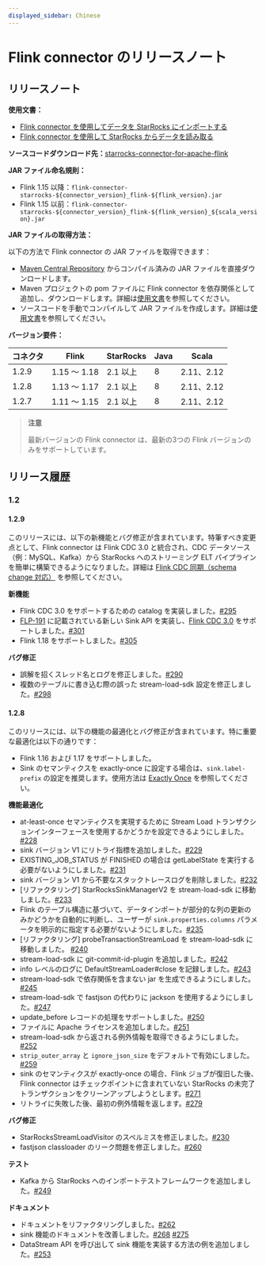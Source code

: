 ```yaml
---
displayed_sidebar: Chinese
---
```


# Flink connector のリリースノート

## リリースノート

**使用文書：**

- [Flink connector を使用してデータを StarRocks にインポートする](../loading/Flink-connector-starrocks.md)
- [Flink connector を使用して StarRocks からデータを読み取る](../unloading/Flink_connector.md)

**ソースコードダウンロード先：**[starrocks-connector-for-apache-flink](https://github.com/StarRocks/starrocks-connector-for-apache-flink)

**JAR ファイル命名規則：**

- Flink 1.15 以降：`flink-connector-starrocks-${connector_version}_flink-${flink_version}.jar`
- Flink 1.15 以前：`flink-connector-starrocks-${connector_version}_flink-${flink_version}_${scala_version}.jar`

**JAR ファイルの取得方法：**

以下の方法で Flink connector の JAR ファイルを取得できます：

- [Maven Central Repository](https://repo1.maven.org/maven2/com/starrocks) からコンパイル済みの JAR ファイルを直接ダウンロードします。
- Maven プロジェクトの pom ファイルに Flink connector を依存関係として追加し、ダウンロードします。詳細は[使用文書](../loading/Flink-connector-starrocks.md)を参照してください。
- ソースコードを手動でコンパイルして JAR ファイルを作成します。詳細は[使用文書](../loading/Flink-connector-starrocks.md)を参照してください。

**バージョン要件：**

| コネクタ | Flink       | StarRocks  | Java | Scala      |
| --------- | ----------- | ---------- | ---- | ---------- |
| 1.2.9 | 1.15 ～ 1.18 | 2.1 以上 | 8 | 2.11、2.12 |
| 1.2.8     | 1.13 ～ 1.17 | 2.1 以上 | 8    | 2.11、2.12 |
| 1.2.7     | 1.11 ～ 1.15 | 2.1 以上 | 8    | 2.11、2.12 |

> **注意**
>
> 最新バージョンの Flink connector は、最新の3つの Flink バージョンのみをサポートしています。

## リリース履歴

### 1.2

#### 1.2.9

このリリースには、以下の新機能とバグ修正が含まれています。特筆すべき変更点として、Flink connector は Flink CDC 3.0 と統合され、CDC データソース（例：MySQL、Kafka）から StarRocks へのストリーミング ELT パイプラインを簡単に構築できるようになりました。詳細は [Flink CDC 同期（schema change 対応）](../loading/Flink-connector-starrocks.md#flink-cdc同步支持-schema-change) を参照してください。

**新機能**

- Flink CDC 3.0 をサポートするための catalog を実装しました。[#295](https://github.com/StarRocks/starrocks-connector-for-apache-flink/pull/295)
- [FLP-191](https://cwiki.apache.org/confluence/display/FLINK/FLIP-191%3A+Extend+unified+Sink+interface+to+support+small+file+compaction) に記載されている新しい Sink API を実装し、[Flink CDC 3.0](https://github.com/ververica/flink-cdc-connectors/issues/2600) をサポートしました。[#301](https://github.com/StarRocks/starrocks-connector-for-apache-flink/pull/301)
- Flink 1.18 をサポートしました。[#305](https://github.com/StarRocks/starrocks-connector-for-apache-flink/pull/305)

**バグ修正**

- 誤解を招くスレッド名とログを修正しました。[#290](https://github.com/StarRocks/starrocks-connector-for-apache-flink/pull/290)
- 複数のテーブルに書き込む際の誤った stream-load-sdk 設定を修正しました。[#298](https://github.com/StarRocks/starrocks-connector-for-apache-flink/pull/298)

#### 1.2.8

このリリースには、以下の機能の最適化とバグ修正が含まれています。特に重要な最適化は以下の通りです：

- Flink 1.16 および 1.17 をサポートしました。
- Sink のセマンティクスを exactly-once に設定する場合は、`sink.label-prefix` の設定を推奨します。使用方法は [Exactly Once](../loading/Flink-connector-starrocks.md#exactly-once) を参照してください。

**機能最適化**

- at-least-once セマンティクスを実現するために Stream Load トランザクションインターフェースを使用するかどうかを設定できるようにしました。[#228](https://github.com/StarRocks/starrocks-connector-for-apache-flink/pull/228)
- sink バージョン V1 にリトライ指標を追加しました。[#229](https://github.com/StarRocks/starrocks-connector-for-apache-flink/pull/229)
- EXISTING_JOB_STATUS が FINISHED の場合は getLabelState を実行する必要がないようにしました。[#231](https://github.com/StarRocks/starrocks-connector-for-apache-flink/pull/231)
- sink バージョン V1 から不要なスタックトレースログを削除しました。[#232](https://github.com/StarRocks/starrocks-connector-for-apache-flink/pull/232)
- [リファクタリング] StarRocksSinkManagerV2 を stream-load-sdk に移動しました。[#233](https://github.com/StarRocks/starrocks-connector-for-apache-flink/pull/233)
- Flink のテーブル構造に基づいて、データインポートが部分的な列の更新のみかどうかを自動的に判断し、ユーザーが `sink.properties.columns` パラメータを明示的に指定する必要がないようにしました。[#235](https://github.com/StarRocks/starrocks-connector-for-apache-flink/pull/235)
- [リファクタリング] probeTransactionStreamLoad を stream-load-sdk に移動しました。 [#240](https://github.com/StarRocks/starrocks-connector-for-apache-flink/pull/240)
- stream-load-sdk に git-commit-id-plugin を追加しました。[#242](https://github.com/StarRocks/starrocks-connector-for-apache-flink/pull/242)
- info レベルのログに DefaultStreamLoader#close を記録しました。[#243](https://github.com/StarRocks/starrocks-connector-for-apache-flink/pull/243)
- stream-load-sdk で依存関係を含まない jar を生成できるようにしました。[#245](https://github.com/StarRocks/starrocks-connector-for-apache-flink/pull/245)
- stream-load-sdk で fastjson の代わりに jackson を使用するようにしました。[#247](https://github.com/StarRocks/starrocks-connector-for-apache-flink/pull/247)
- update_before レコードの処理をサポートしました。[#250](https://github.com/StarRocks/starrocks-connector-for-apache-flink/pull/250)
- ファイルに Apache ライセンスを追加しました。[#251](https://github.com/StarRocks/starrocks-connector-for-apache-flink/pull/251)
- stream-load-sdk から返される例外情報を取得できるようにしました。[#252](https://github.com/StarRocks/starrocks-connector-for-apache-flink/pull/252)
- `strip_outer_array` と `ignore_json_size` をデフォルトで有効にしました。[#259](https://github.com/StarRocks/starrocks-connector-for-apache-flink/pull/259)
- sink のセマンティクスが exactly-once の場合、Flink ジョブが復旧した後、Flink connector はチェックポイントに含まれていない StarRocks の未完了トランザクションをクリーンアップしようとします。[#271](https://github.com/StarRocks/starrocks-connector-for-apache-flink/pull/271)
- リトライに失敗した後、最初の例外情報を返します。[#279](https://github.com/StarRocks/starrocks-connector-for-apache-flink/pull/279)

**バグ修正**

- StarRocksStreamLoadVisitor のスペルミスを修正しました。[#230](https://github.com/StarRocks/starrocks-connector-for-apache-flink/pull/230)
- fastjson classloader のリーク問題を修正しました。[#260](https://github.com/StarRocks/starrocks-connector-for-apache-flink/pull/260)

**テスト**

- Kafka から StarRocks へのインポートテストフレームワークを追加しました。[#249](https://github.com/StarRocks/starrocks-connector-for-apache-flink/pull/249)

**ドキュメント**

- ドキュメントをリファクタリングしました。[#262](https://github.com/StarRocks/starrocks-connector-for-apache-flink/pull/262)
- sink 機能のドキュメントを改善しました。[#268](https://github.com/StarRocks/starrocks-connector-for-apache-flink/pull/268) [#275](https://github.com/StarRocks/starrocks-connector-for-apache-flink/pull/275)
- DataStream API を呼び出して sink 機能を実装する方法の例を追加しました。[#253](https://github.com/StarRocks/starrocks-connector-for-apache-flink/pull/253)
